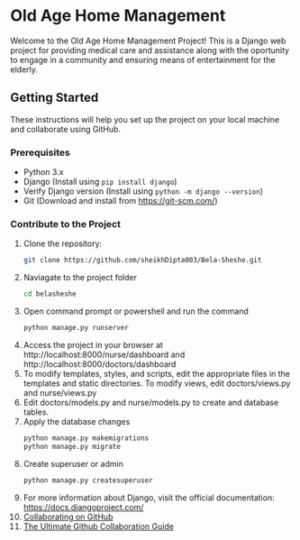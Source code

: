 # Old Age Home Management

Welcome to the Old Age Home Management Project! This is a Django web project for providing medical care and assistance along with the oportunity to engage in a community and ensuring means of entertainment for the elderly.

## Getting Started

These instructions will help you set up the project on your local machine and collaborate using GitHub.

### Prerequisites

- Python 3.x
- Django (Install using `pip install django`)
- Verify Django version (Install using `python -m django --version`)
- Git (Download and install from https://git-scm.com/)

### Contribute to the Project

1. Clone the repository:
    ```bash
    git clone https://github.com/sheikhDipta003/Bela-Sheshe.git
    ```
2. Naviagate to the project folder
    ```bash
    cd belasheshe
    ```
3. Open command prompt or powershell and run the command
    ```bash
    python manage.py runserver
    ```
4. Access the project in your browser at http://localhost:8000/nurse/dashboard and http://localhost:8000/doctors/dashboard
5. To modify templates, styles, and scripts, edit the appropriate files in the templates and static directories. To modify views, edit doctors/views.py and nurse/views.py
6. Edit doctors/models.py and nurse/models.py to create and database tables.
7. Apply the database changes
    ```bash
    python manage.py makemigrations
    python manage.py migrate
    ```
8. Create superuser or admin
    ```bash
    python manage.py createsuperuser
    ```
6. For more information about Django, visit the official documentation: https://docs.djangoproject.com/
9. [Collaborating on GitHub](https://youtu.be/MnUd31TvBoU)
10. [The Ultimate Github Collaboration Guide](https://medium.com/@jonathanmines/the-ultimate-github-collaboration-guide-df816e98fb67)